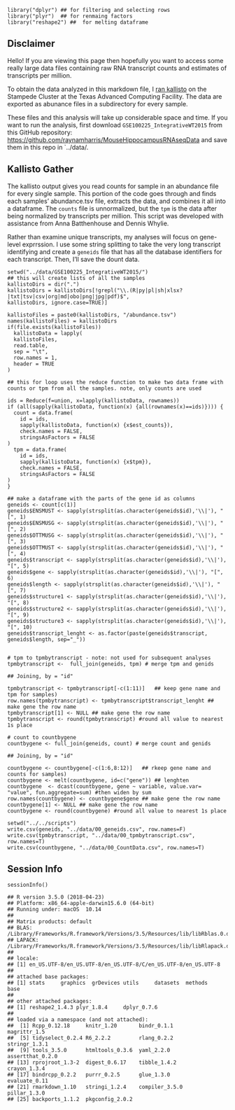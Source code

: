    library("dplyr") ## for filtering and selecting rows
    library("plyr")  ## for renmaing factors
    library("reshape2") ##  for melting dataframe

Disclaimer
----------

Hello! If you are viewing this page then hopefully you want to access
some really large data files containing raw RNA transcript counts and
estimates of transcripts per million.

To obtain the data analyzed in this markdown file, I [ran
kallisto](https://github.com/raynamharris/IntegrativeProjectWT2015/blob/master/UNIXworkflow/04_kallisto.md)
on the Stampede Cluster at the Texas Advanced Computing Facility. The
data are exported as abunance files in a subdirectory for every sample.

These files and this analysis will take up considerable space and time.
If you want to run the analysis, first download
`GSE100225_IntegrativeWT2015` from this GitHub repository:
<https://github.com/raynamharris/MouseHippocampusRNAseqData> and save
them in this repo in \`../data/.

Kallisto Gather
---------------

The kallisto output gives you read counts for sample in an abundance
file for every single sample. This portion of the code goes through and
finds each samples’ abundance.tsv file, extracts the data, and combines
it all into a dataframe. The `counts` file is unnormalized, but the
`tpm` is the data after being normalized by transcripts per million.
This script was developed with assistance from Anna Batthenhouse and
Dennis Whylie.

Rather than examine unique transcripts, my analyses will focus on
gene-level exprrssion. I use some string splitting to take the very long
transcript identifying and create a `geneids` file that has all the
database identifiers for each transcript. Then, I’ll save the dount
data.

    setwd("../data/GSE100225_IntegrativeWT2015/")
    ## this will create lists of all the samples
    kallistoDirs = dir(".")
    kallistoDirs = kallistoDirs[!grepl("\\.(R|py|pl|sh|xlsx?|txt|tsv|csv|org|md|obo|png|jpg|pdf)$",
    kallistoDirs, ignore.case=TRUE)]

    kallistoFiles = paste0(kallistoDirs, "/abundance.tsv")
    names(kallistoFiles) = kallistoDirs
    if(file.exists(kallistoFiles))
      kallistoData = lapply(
      kallistoFiles,
      read.table,
      sep = "\t",
      row.names = 1,
      header = TRUE
    )

    ## this for loop uses the reduce function to make two data frame with counts or tpm from all the samples. note, only counts are used

    ids = Reduce(f=union, x=lapply(kallistoData, rownames))
    if (all(sapply(kallistoData, function(x) {all(rownames(x)==ids)}))) {
      count = data.frame(
        id = ids,
        sapply(kallistoData, function(x) {x$est_counts}),
        check.names = FALSE,
        stringsAsFactors = FALSE
    )
      tpm = data.frame(
        id = ids,
        sapply(kallistoData, function(x) {x$tpm}),
        check.names = FALSE,
        stringsAsFactors = FALSE
    )
    }

    ## make a dataframe with the parts of the gene id as columns
    geneids <- count[c(1)] 
    geneids$ENSMUST <- sapply(strsplit(as.character(geneids$id),'\\|'), "[", 1)
    geneids$ENSMUSG <- sapply(strsplit(as.character(geneids$id),'\\|'), "[", 2)
    geneids$OTTMUSG <- sapply(strsplit(as.character(geneids$id),'\\|'), "[", 3)
    geneids$OTTMUST <- sapply(strsplit(as.character(geneids$id),'\\|'), "[", 4)
    geneids$transcript <- sapply(strsplit(as.character(geneids$id),'\\|'), "[", 5)
    geneids$gene <- sapply(strsplit(as.character(geneids$id),'\\|'), "[", 6)
    geneids$length <- sapply(strsplit(as.character(geneids$id),'\\|'), "[", 7)
    geneids$structure1 <- sapply(strsplit(as.character(geneids$id),'\\|'), "[", 8)
    geneids$structure2 <- sapply(strsplit(as.character(geneids$id),'\\|'), "[", 9)
    geneids$structure3 <- sapply(strsplit(as.character(geneids$id),'\\|'), "[", 10)
    geneids$transcript_lenght <- as.factor(paste(geneids$transcript, geneids$length, sep="_"))


    # tpm to tpmbytranscript - note: not used for subsequent analyses
    tpmbytranscript <-  full_join(geneids, tpm) # merge tpm and genids

    ## Joining, by = "id"

    tpmbytranscript <- tpmbytranscript[-c(1:11)]   ## keep gene name and tpm for samples)
    row.names(tpmbytranscript) <- tpmbytranscript$transcript_lenght ## make gene the row name
    tpmbytranscript[1] <- NULL ## make gene the row name
    tpmbytranscript <- round(tpmbytranscript) #round all value to nearest 1s place

    # count to countbygene
    countbygene <- full_join(geneids, count) # merge count and genids

    ## Joining, by = "id"

    countbygene <- countbygene[-c(1:6,8:12)]   ## rkeep gene name and counts for samples)
    countbygene <- melt(countbygene, id=c("gene")) ## lenghten 
    countbygene  <- dcast(countbygene, gene ~ variable, value.var= "value", fun.aggregate=sum) #then widen by sum
    row.names(countbygene) <- countbygene$gene ## make gene the row name
    countbygene[1] <- NULL ## make gene the row name
    countbygene <- round(countbygene) #round all value to nearest 1s place

    setwd("../../scripts")
    write.csv(geneids, "../data/00_geneids.csv", row.names=F)
    write.csv(tpmbytranscript, "../data/00_tpmbytranscript.csv", row.names=T)
    write.csv(countbygene, "../data/00_CountData.csv", row.names=T)

Session Info
------------

    sessionInfo()

    ## R version 3.5.0 (2018-04-23)
    ## Platform: x86_64-apple-darwin15.6.0 (64-bit)
    ## Running under: macOS  10.14
    ## 
    ## Matrix products: default
    ## BLAS: /Library/Frameworks/R.framework/Versions/3.5/Resources/lib/libRblas.0.dylib
    ## LAPACK: /Library/Frameworks/R.framework/Versions/3.5/Resources/lib/libRlapack.dylib
    ## 
    ## locale:
    ## [1] en_US.UTF-8/en_US.UTF-8/en_US.UTF-8/C/en_US.UTF-8/en_US.UTF-8
    ## 
    ## attached base packages:
    ## [1] stats     graphics  grDevices utils     datasets  methods   base     
    ## 
    ## other attached packages:
    ## [1] reshape2_1.4.3 plyr_1.8.4     dplyr_0.7.6   
    ## 
    ## loaded via a namespace (and not attached):
    ##  [1] Rcpp_0.12.18     knitr_1.20       bindr_0.1.1      magrittr_1.5    
    ##  [5] tidyselect_0.2.4 R6_2.2.2         rlang_0.2.2      stringr_1.3.1   
    ##  [9] tools_3.5.0      htmltools_0.3.6  yaml_2.2.0       assertthat_0.2.0
    ## [13] rprojroot_1.3-2  digest_0.6.17    tibble_1.4.2     crayon_1.3.4    
    ## [17] bindrcpp_0.2.2   purrr_0.2.5      glue_1.3.0       evaluate_0.11   
    ## [21] rmarkdown_1.10   stringi_1.2.4    compiler_3.5.0   pillar_1.3.0    
    ## [25] backports_1.1.2  pkgconfig_2.0.2
